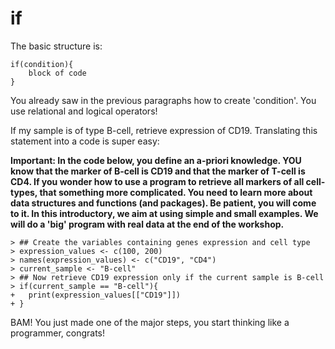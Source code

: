# if


The basic structure is:

	if(condition){
		block of code
	}

You already saw in the previous paragraphs how to create 'condition'. You use relational and logical operators!

If my sample is of type B-cell, retrieve expression of CD19. Translating this statement into a code is super easy:


**Important: In the code below, you define an a-priori knowledge. YOU know that the marker of B-cell is CD19 and that the marker of T-cell is CD4. If you wonder how to use a program to retrieve all markers of all cell-types, that something more complicated. You need to learn more about data structures and functions (and packages). Be patient, you will come to it. In this introductory, we aim at using simple and small examples. We will do a 'big' program with real data at the end of the workshop.**

```
> ## Create the variables containing genes expression and cell type
> expression_values <- c(100, 200)
> names(expression_values) <- c("CD19", "CD4")
> current_sample <- "B-cell"
> ## Now retrieve CD19 expression only if the current sample is B-cell
> if(current_sample == "B-cell"){
+ 	print(expression_values[["CD19"]])
+ }
```

BAM! You just made one of the major steps, you start thinking like a programmer, congrats!
